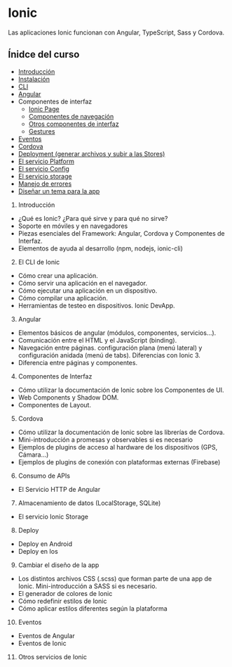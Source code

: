 # Ionic

Las aplicaciones Ionic funcionan con Angular, TypeScript, Sass y Cordova.

## Ínidce del curso

- [Introducción](./intro.md)
- [Instalación](./instalacion.md)
- [CLI](./cli.md)
- [Angular](https://github.com/carherco/curso-angular)
- Componentes de interfaz
  - [Ionic Page](./ionicPage.md)
  - [Componentes de navegación](./navigation.md)
  - [Otros componentes de interfaz](./interfaz.md)
  - [Gestures](./gestures.md)
- [Eventos](./eventos.md)
- [Cordova](./cordova.md)
- [Deployment (generar archivos y subir a las Stores)](./deploy.md)
- [El servicio Platform](./platform.md)
- [El servicio Config](./config.md)
- [El servicio storage](./storage.md)
- [Manejo de errores](./errorHandler.md)
- [Diseñar un tema para la app](./tema.md)

1. Introducción
  - ¿Qué es Ionic? ¿Para qué sirve y para qué no sirve?
  - Soporte en móviles y en navegadores
  - Piezas esenciales del Framework: Angular, Cordova y Componentes de Interfaz.
  - Elementos de ayuda al desarrollo (npm, nodejs, ionic-cli)

2. El CLI de Ionic
  - Cómo crear una aplicación.
  - Cómo servir una aplicación en el navegador.
  - Cómo ejecutar una aplicación en un dispositivo.
  - Cómo compilar una aplicación.
  - Herramientas de testeo en dispositivos. Ionic DevApp.

3. Angular
  - Elementos básicos de angular (módulos, componentes, servicios...).
  - Comunicación entre el HTML y el JavaScript (binding).
  - Navegación entre páginas. configuración plana (menú lateral) y configuración anidada (menú de tabs). Diferencias con Ionic 3.
  - Diferencia entre páginas y componentes.

4. Componentes de Interfaz
  - Cómo utilizar la documentación de Ionic sobre los Componentes de UI.
  - Web Components y Shadow DOM.
  - Componentes de Layout.

5. Cordova
  - Cómo utilizar la documentación de Ionic sobre las librerías de Cordova.
  - Mini-introducción a promesas y observables si es necesario
  - Ejemplos de plugins de acceso al hardware de los dispositivos (GPS, Cámara...)
  - Ejemplos de plugins de conexión con plataformas externas (Firebase)

6. Consumo de APIs
  - El Servicio HTTP de Angular

7. Almacenamiento de datos (LocalStorage, SQLite)
  - El servicio Ionic Storage

8. Deploy
  - Deploy en Android
  - Deploy en Ios

9. Cambiar el diseño de la app
  - Los distintos archivos CSS (.scss) que forman parte de una app de Ionic. Mini-introducción a SASS si es necesario.
  - El generador de colores de Ionic
  - Cómo redefinir estilos de Ionic
  - Cómo aplicar estilos diferentes según la plataforma

10. Eventos
  - Eventos de Angular
  - Eventos de Ionic

11. Otros servicios de Ionic

